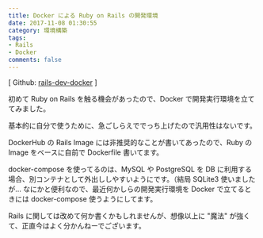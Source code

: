 ```yaml
---
title: Docker による Ruby on Rails の開発環境
date: 2017-11-08 01:30:55
category: 環境構築
tags:
- Rails
- Docker
comments: false 
---
```

[ Github: [rails-dev-docker](https://github.com/wusagi24/rails-dev-docker) ]

初めて Ruby on Rails を触る機会があったので、Docker で開発実行環境を立ててみました。

基本的に自分で使うために、急ごしらえででっち上げたので汎用性はないです。

DockerHub の Rails Image には非推奨的なことが書いてあったので、Ruby の Image をベースに自前で Dockerfile 書いてます。

docker-compose を使ってるのは、MySQL や PostgreSQL を DB に利用する場合、別コンテナとして外出ししやすいようにです。（結局 SQLite3 使いましたが…
なにかと便利なので、最近何かしらの開発実行環境を Docker で立てるときには docker-compose 使うようにしてます。

Rails に関しては改めて何か書くかもしれませんが、想像以上に "魔法" が強くて、正直今はよく分かんねーでございます。

